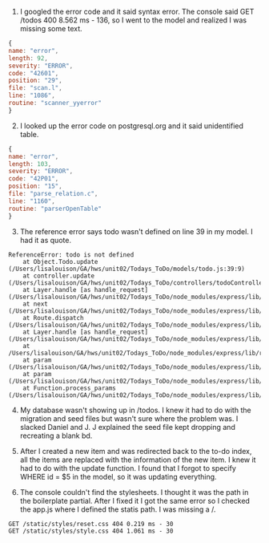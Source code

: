 
1. I googled the error code and it said syntax error. The console said GET /todos 400 8.562 ms - 136, so I went to the model and realized I was missing some text.
```js
{
name: "error",
length: 92,
severity: "ERROR",
code: "42601",
position: "29",
file: "scan.l",
line: "1086",
routine: "scanner_yyerror"
}
```
2. I looked up the error code on postgresql.org and it said unidentified table. 

```js
{
name: "error",
length: 103,
severity: "ERROR",
code: "42P01",
position: "15",
file: "parse_relation.c",
line: "1160",
routine: "parserOpenTable"
}
```
3. The reference error says todo wasn't defined on line 39 in my model. I had it as quote.
```
ReferenceError: todo is not defined
    at Object.Todo.update (/Users/lisalouison/GA/hws/unit02/Todays_ToDo/models/todo.js:39:9)
    at controller.update (/Users/lisalouison/GA/hws/unit02/Todays_ToDo/controllers/todoController.js:69:10)
    at Layer.handle [as handle_request] (/Users/lisalouison/GA/hws/unit02/Todays_ToDo/node_modules/express/lib/router/layer.js:95:5)
    at next (/Users/lisalouison/GA/hws/unit02/Todays_ToDo/node_modules/express/lib/router/route.js:137:13)
    at Route.dispatch (/Users/lisalouison/GA/hws/unit02/Todays_ToDo/node_modules/express/lib/router/route.js:112:3)
    at Layer.handle [as handle_request] (/Users/lisalouison/GA/hws/unit02/Todays_ToDo/node_modules/express/lib/router/layer.js:95:5)
    at /Users/lisalouison/GA/hws/unit02/Todays_ToDo/node_modules/express/lib/router/index.js:281:22
    at param (/Users/lisalouison/GA/hws/unit02/Todays_ToDo/node_modules/express/lib/router/index.js:354:14)
    at param (/Users/lisalouison/GA/hws/unit02/Todays_ToDo/node_modules/express/lib/router/index.js:365:14)
    at Function.process_params (/Users/lisalouison/GA/hws/unit02/Todays_ToDo/node_modules/express/lib/router/index.js:410:3)
```
4. My database wasn't showing up in /todos. I knew it had to do with the migration and seed files but wasn't sure where the problem was. I slacked Daniel and J. J explained the seed file kept dropping and recreating a blank bd. 

5. After I created a new item and was redirected back to the to-do index, all the items are replaced with the information of the new item. I knew it had to do with the update function. I found that I forgot to specify WHERE id = $5 in the model, so it was updating everything.

6. The console couldn't find the stylesheets. I thought it was the path in the boilerplate partial. After I fixed it I got the same error so I checked the app.js where I defined the statis path. I was missing a /.
```
GET /static/styles/reset.css 404 0.219 ms - 30
GET /static/styles/style.css 404 1.061 ms - 30
```